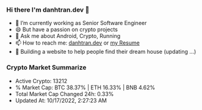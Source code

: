 ### Hi there I'm danhtran.dev 👋

- 🔭 I’m currently working as Senior Software Engineer
- 😄 But have a passion on crypto projects
- 💬 Ask me about Android, Crypto, Running 
- 📫 How to reach me: <a href="https://danhtran.dev" target="_blank">danhtran.dev</a> or <a href="Developer-Resume.pdf" target="_blank">my Resume</a>
- 🌱 Building a website to help people find their dream house (updating ...)

### Crypto Market Summarize
- Active Crypto: 13212
- % Market Cap: BTC 38.37% | ETH 16.33% | BNB 4.62%
- Total Market Cap Changed 24h: 0.33%
- Updated At: 10/17/2022, 2:27:23 AM
